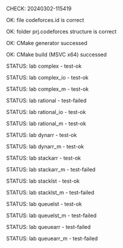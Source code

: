 CHECK: 20240302-115419
OK: file codeforces.id is correct
OK: folder prj.codeforces structure is correct
OK: CMake generator successed
OK: CMake build (MSVC x64) successed
STATUS: lab complex - test-ok
STATUS: lab complex_io - test-ok
STATUS: lab complex_m - test-ok
STATUS: lab rational - test-failed
STATUS: lab rational_io - test-ok
STATUS: lab rational_m - test-ok
STATUS: lab dynarr - test-ok
STATUS: lab dynarr_m - test-ok
STATUS: lab stackarr - test-ok
STATUS: lab stackarr_m - test-failed
STATUS: lab stacklst - test-ok
STATUS: lab stacklst_m - test-failed
STATUS: lab queuelst - test-ok
STATUS: lab queuelst_m - test-failed
STATUS: lab queuearr - test-failed
STATUS: lab queuearr_m - test-failed

